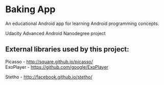 # Baking App

An educational Android app for learning Android programming concepts.

Udacity Advanced Android Nanodegree project

## External libraries used by this project:
Picasso - http://square.github.io/picasso/  
ExoPlayer - https://github.com/google/ExoPlayer

Stetho - http://facebook.github.io/stetho/
